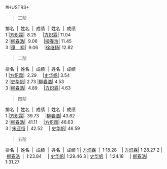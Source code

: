 #HUSTR3+
>三阶                                      

排名  |  姓名  |  成绩  |  姓名  |  成绩                                     
1 |[方炽霖](https://cubingchina.com/results/person/2016FANG12?lang=zh_cn)|  8.25     |[方炽霖](https://cubingchina.com/results/person/2016FANG12?lang=zh_cn)| 11.04                                                      
2 |[柳春浩](https://cubingchina.com/results/person/2017LIUC11)|  9.06     |[柳春浩](https://cubingchina.com/results/person/2017LIUC11)| 11.45                                                     
3 |[谭    翔](https://cubingchina.com/results/person/2016TANX01)|  9.06     |[徐继扬](https://cubingchina.com/results/person/2015XUJI02)| 12.82                                    

>二阶

排名  |  姓名  |  成绩  |  姓名  |  成绩                              
1 |[方炽霖](https://cubingchina.com/results/person/2016FANG12?lang=zh_cn)|  2.29     |[史华帆](https://cubingchina.com/results/person/2014SHIH03)| 3.54                 
2 |[史华帆](https://cubingchina.com/results/person/2014SHIH03)|  2.73     |[柳春浩](https://cubingchina.com/results/person/2017LIUC11)| 4.53                        
3 |[柳春浩](https://cubingchina.com/results/person/2017LIUC11)|  4.89     |[方炽霖](https://cubingchina.com/results/person/2016FANG12?lang=zh_cn)| 4.63

>四阶

排名  |  姓名  |  成绩  |  姓名  |  成绩                           
1 |[方炽霖](https://cubingchina.com/results/person/2016FANG12?lang=zh_cn)|  39.73     |[柳春浩](https://cubingchina.com/results/person/2017LIUC11)| 43.62      
2 |[柳春浩](https://cubingchina.com/results/person/2017LIUC11)|  41.11     |[方炽霖](https://cubingchina.com/results/person/2016FANG12?lang=zh_cn)| 46.63       
3 | [宋亚恒](https://cubingchina.com/results/person/2015SONG11) |  42.52     | [史华帆](https://cubingchina.com/results/person/2014SHIH03)| 46.59
                  
>五阶

排名  |  姓名  |  成绩  |  姓名  |  成绩
1 | [方炽霖](https://cubingchina.com/results/person/2016FANG12?lang=zh_cn)  |  1:18.28    | [方炽霖](https://cubingchina.com/results/person/2016FANG12?lang=zh_cn)| 1:28.27
2 | [柳春浩](https://cubingchina.com/results/person/2017LIUC11)  |  1:23.84     | [史华帆](https://cubingchina.com/results/person/2014SHIH03)| 1:29.46
3 | [史华帆](https://cubingchina.com/results/person/2014SHIH03)  |  1:24.18     | [柳春浩](https://cubingchina.com/results/person/2017LIUC11)| 1:31.27   

